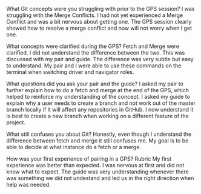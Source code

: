 What Git concepts were you struggling with prior to the GPS session?
	I was struggling with the Merge Conflicts. I had not yet experienced a Merge Conflict and was a bit nervous about getting one. The GPS session clearly showed how to resolve a merge conflict and now will not worry when I get one. 

What concepts were clarified during the GPS?
	Fetch and Merge were clarified. I did not understand the difference between the two. This was discussed with my pair and guide. The difference was very subtle but easy to understand. My pair and I were able to use these commands on the terminal when switching driver and navigator roles. 

What questions did you ask your pair and the guide?
	I asked my pair to further explain how to do a fetch and merge at the end of the GPS, which helped to reinforce my understanding of the concept. I asked my guide to explain why a user needs to create a branch and not work out of the master branch locally if it will affect any repositories in GitHub. I now understand it is best to create a new branch when working on a different feature of the project. 

What still confuses you about Git?
	Honestly, even though I understand the difference between fetch and merge it still confuses me. My goal is to be able to decide at what instance do a fetch or a merge. 

How was your first experience of pairing in a GPS?
Rubric
	My first experience was better than expected. I was nervous at first and did not know what to expect. The guide was very understanding whenever there was something we did not undestand and led us in the right direction when help was needed.